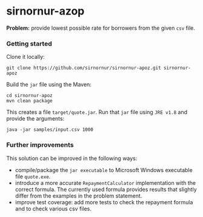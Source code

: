 # sirnornur-azop

**Problem:** provide lowest possible rate for borrowers from the given `csv` file.

### Getting started

Clone it locally: 
```
git clone https://github.com/sirnornur/sirnornur-apoz.git sirnornur-apoz
```

Build the `jar` file using the Maven:
```
cd sirnornur-apoz
mvn clean package
```

This creates a file `target/quote.jar`.
Run that `jar` file using `JRE v1.8` and provide the arguments:
```
java -jar samples/input.csv 1000
```

### Further improvements
This solution can be improved in the following ways:
- compile/package the `jar executable` to Microsoft Windows executable file `quote.exe`.
- introduce a more accurate `RepaymentCalculator` implementation with the correct formula. The currently used formula provides results that slightly differ from the examples in the problem statement.
- improve test coverage: add more tests to check the repayment formula and to check various csv files.
